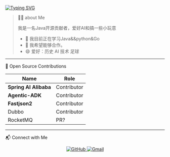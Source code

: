 [![Typing SVG](https://readme-typing-svg.demolab.com?font=Fira+Code&pause=1000&width=435&lines=hellow+welcome+to+mengnankk+home)](https://git.io/typing-svg)
> 🙋‍♂️ about Me
>
> 我是一名Java开源贡献者，爱好AI和搞一些小玩意
>
> - 🔭 我目前正在学习Java&&python&Go
> - 👯 我希望能够合作。
> - 😄 爱好：历史 AI 技术 足球

---

🌱 Open Source Contributions

| Name                  | Role        |
| --------------------- | ----------- |
| **Spring AI Alibaba** | Contributor |
| **Agentic-ADK**       | Contributor |
| **Fastjson2**         | Contributor |
| Dubbo                 | Contributor |
| RocketMQ              | PR?         |

---

📬 Connect with Me

<p align="center">
  <a href="https://github.com/mengnankkkk/mengnankkkk/" target="_blank">
    <img src="https://img.shields.io/badge/GitHub-100000?style=for-the-badge&logo=github&logoColor=white" alt="GitHub"/>
  </a>
  <a href="zhouyongkang0032@qq.com" target="_blank">
    <img src="https://img.shields.io/badge/Gmail-D14836?style=for-the-badge&logo=gmail&logoColor=white" alt="Gmail"/>
  </a>
</p>





